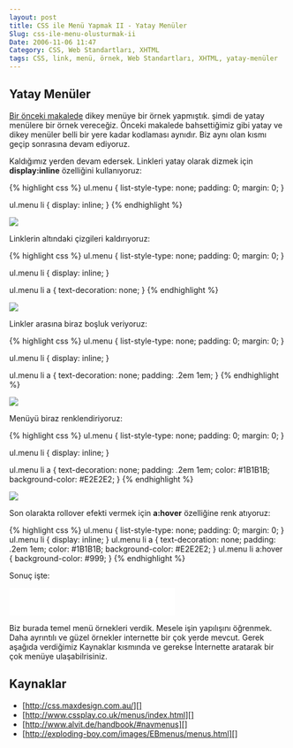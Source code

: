 ```yaml
---
layout: post
title: CSS ile Menü Yapmak II - Yatay Menüler
Slug: css-ile-menu-olusturmak-ii
Date: 2006-11-06 11:47
Category: CSS, Web Standartları, XHTML
tags: CSS, link, menü, örnek, Web Standartları, XHTML, yatay-menüler
---
```


## Yatay Menüler

[Bir önceki makalede][] dikey menüye bir örnek yapmıştık. şimdi de yatay
menülere bir örnek vereceğiz. Önceki makalede bahsettiğimiz gibi yatay
ve dikey menüler belli bir yere kadar kodlaması aynıdır. Biz aynı olan
kısmı geçip sonrasına devam ediyoruz.

Kaldığımız yerden devam edersek. Linkleri yatay olarak dizmek için
**display:inline** özelliğini kullanıyoruz:

{% highlight css %}
ul.menu {
    list-style-type: none;
    padding: 0;
    margin: 0;
}

ul.menu li {
	display: inline;
}
{% endhighlight %}

![][100]

Linklerin altındaki çizgileri kaldırıyoruz:

{% highlight css %}
ul.menu {
    list-style-type: none;
    padding: 0;
    margin: 0;
}

ul.menu li {
	display: inline;
}

ul.menu li a {
	text-decoration: none;
}
{% endhighlight %}

![][1]

Linkler arasına biraz boşluk veriyoruz:

{% highlight css %}
ul.menu {
    list-style-type: none;
    padding: 0;
    margin: 0;
}

ul.menu li {
	display: inline;
}

ul.menu li a {
    text-decoration: none;
    padding: .2em 1em;
}
{% endhighlight %}

![][2]

Menüyü biraz renklendiriyoruz:

{% highlight css %}
ul.menu {
    list-style-type: none;
    padding: 0;
    margin: 0;
}

ul.menu li {
	display: inline;
}

ul.menu li a {
  text-decoration: none;
  padding: .2em 1em;
  color: #1B1B1B;
  background-color: #E2E2E2;
}
{% endhighlight %}

![][3]

Son olarakta rollover efekti vermek için **a:hover** özelliğine renk
atıyoruz:

{% highlight css %}
ul.menu {
    list-style-type: none;
    padding: 0;
    margin: 0;
}
ul.menu li {
	display: inline;
}
ul.menu li a {
    text-decoration: none;
    padding: .2em 1em;
    color: #1B1B1B;
    background-color: #E2E2E2;
}
ul.menu li a:hover
{
background-color: #999;
}
{% endhighlight %}

Sonuç işte:

<iframe src="/dokumanlar/menuy.html" width="300" height="50" frameborder="0" scrolling="auto"></iframe>

Biz burada temel menü örnekleri verdik. Mesele işin yapılışını öğrenmek.
Daha ayrıntılı ve güzel örnekler internette bir çok yerde mevcut. Gerek
aşağıda verdiğimiz Kaynaklar kısmında ve gerekse İnternette aratarak bir
çok menüye ulaşabilrisiniz.

## Kaynaklar

-   [http://css.maxdesign.com.au/][]
-   [http://www.cssplay.co.uk/menus/index.html][]
-   [http://www.alvit.de/handbook/#navmenus][]
-   [http://exploding-boy.com/images/EBmenus/menus.html][]

  [Bir önceki makalede]: http://www.fatihhayrioglu.com/?p=209
  [100]: /images/menu_resim1.gif
  [1]: /images/menu_resim2.gif
  [2]: /images/menu_resim3.gif
  [3]: /images/menu_resim4.gif
  [http://css.maxdesign.com.au/]: http://css.maxdesign.com.au/
  [http://www.cssplay.co.uk/menus/index.html]: http://www.cssplay.co.uk/menus/index.html
  [http://www.alvit.de/handbook/#navmenus]: http://www.alvit.de/handbook/#navmenus
  [http://exploding-boy.com/images/EBmenus/menus.html]: http://exploding-boy.com/images/EBmenus/menus.html
